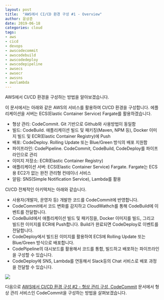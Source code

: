 ```yaml
---
layout: post
title:  "AWS에서 CI/CD 환경 구성 #1 - Overview"
author: 윤상준
date: 2019-06-18
categories: cloud
tags:
- aws
- cicd
- devops
- awscodecommit
- awscodebuild
- awscodedeploy
- awscodepipeline
- awsecs
- awsecr
- awssns
- awslambda
---
```


AWS에서 CI/CD 환경을 구성하는 방법을 알아보겠습니다.

이 문서에서는 아래와 같은 AWS의 서비스를 활용하여 CI/CD 환경을 구성합니다. 
에플리케이션을 서버는 ECS(Elastic Container Service) Fargate를 활용하겠습니다.

- 형상 관리: CodeCommit. Git 기반으로 Github와 사용방법이 동일함
- 빌드: CodeBuild. 애플리케이션 빌드 및 패키징(Maven, NPM 등), Docker 이미지 빌드 및 ECR(Elastic Container Registry)에 Push
- 배포: CodeDeploy. Rolling Update 또는 Blue/Green 방식의 배포 지원함
- 파이프라인:  CodePipeline. CodeCommit, CodeBuild, CodeDeploy를 파이프라인으로 관리
- 이미지 저장소: ECR(Elastic Container Registry)
- 애플리케이션 서버: ECS(Elastic Container Service) Fargate. Fargate는 ECS용 EC2가 없는 완전 관리형 컨테이너 서비스
- 알림: SNS(Simple Notification Service), Lambda를 활용

CI/CD 전체적인 아키텍처는 아래와 같습니다.

- 사용자(개발자, 운영자 등) 개발한 코드를 CodeCommit에 반영합니다.
- CodeCommit에서 코드 변화를 감지하고 CloudWathch를 통해 CodeBuild에 이벤트를 전달합니다.
- CodeBuild에서 애플리케이션 빌드 및 패키징을, Docker 이미지를 빌드, 그리고 빌드한 이미지를 ECR에 Push합니다. Build가 완료되면 CodeDeploy로 이벤트를 전달합니다.
- CodeDeploy에서 빌드된 이미지를 활용하여 ECS에 Rolling Update 또는 Blue/Green 방식으로 배포합니다.
- CodePipeline의 대시보드를 활용해서 코드를 통합, 빌드하고 배포하는 파이프라인을 구성할 수 있습니다.
- CodeDeploy에 SNS, Lambda를 연동해서 Slack등의 Chat 서비스로 배포 과정을 전달할 수 있습니다.

![](/blog/assets/images/cloud/aws/cicd/aws-cicd01.png)

다음으로 [AWS에서 CI/CD 환경 구성 #2 - 형상 관리 구성, CodeCommit](/blog/cloud/2019/06/20/aws-cicd02.html)
문서에서 형상 관리 서비스인 CodeCommit을 구성하는 방법을 살펴보겠습니다.
